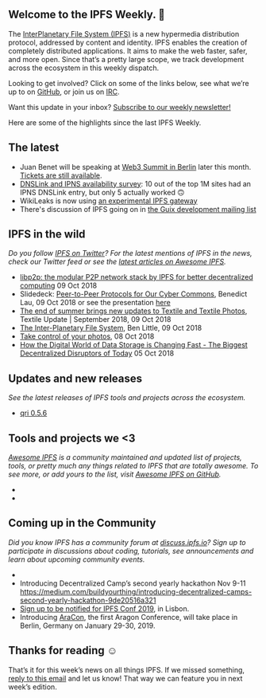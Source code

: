 ## Welcome to the IPFS Weekly. 👋

The [InterPlanetary File System (IPFS)](https://ipfs.io/) is a new hypermedia distribution protocol, addressed by content and identity. IPFS enables the creation of completely distributed applications. It aims to make the web faster, safer, and more open. Since that’s a pretty large scope, we track development across the ecosystem in this weekly dispatch.

Looking to get involved? Click on some of the links below, see what we’re up to on [GitHub](https://github.com/ipfs), or join us on [IRC](https://riot.im/app/#/room/#ipfs:matrix.org).

Want this update in your inbox? [Subscribe to our weekly newsletter!](https://tinyletter.com/ipfsnewsletter)

Here are some of the highlights since the last IPFS Weekly.

## The latest

+ Juan Benet will be speaking at [Web3 Summit in Berlin](https://web3summit.com/speakers/) later this month. [Tickets are still available](https://web3summit.com/tickets/).
+ [DNSLink and IPNS availability survey](https://www.ctrl.blog/entry/dnslink-ipns-top1m-websites): 10 out of the top 1M sites had an IPNS DNSLink entry, but only 5 actually worked 🙃
+ WikiLeaks is now using [an experimental IPFS gateway](https://ipfs.wikileaks.org/)
+ There's discussion of IPFS going on in [the Guix development mailing list](https://lists.gnu.org/archive/html/guix-devel/2018-10/msg00220.html)

## IPFS in the wild
*Do you follow [IPFS on Twitter](https://twitter.com/IPFSbot)? For the latest mentions of IPFS in the news, check our Twitter feed or see the [latest articles on Awesome IPFS](https://awesome.ipfs.io/categories/articles/).* 

+ [libp2p: the modular P2P network stack by IPFS for better decentralized computing](https://hub.packtpub.com/libp2p-the-modular-p2p-network-stack-by-ipfs-for-better-decentralized-computing/) 09 Oct 2018
+ Slidedeck: [Peer-to-Peer Protocols for Our Cyber Commons](https://live.deprecated.systems/presentation.html#1), Benedict Lau, 09 Oct 2018 or see the presentation [here](https://www.youtube.com/watch?v=Ivd5LwlR1is)
+ [The end of summer brings new updates to Textile and Textile Photos](https://medium.com/textileio/textile-update-september-2018-d0d00cca917), Textile Update | September 2018, 09 Oct 2018
+ [The Inter-Planetary File System](https://medium.com/@ben.little6/the-inter-planetary-file-system-fee2d3d0e8d6), Ben Little, 09 Oct 2018
+ [Take control of your photos](https://technology.mb.com.ph/2018/10/08/take-control-of-your-photos/), 08 Oct 2018
+ [How the Digital World of Data Storage is Changing Fast - The Biggest Decentralized Disruptors of Today](https://medium.com/aconomylabs/how-the-digital-world-of-data-storage-is-changing-fast-the-biggest-decentralized-disruptors-of-bf833440ea99) 05 Oct 2018

## Updates and new releases
*See the latest releases of IPFS tools and projects across the ecosystem.*

+ [qri 0.5.6](https://github.com/qri-io/qri/releases/tag/v0.5.6)  

## Tools and projects we <3
*[Awesome IPFS](https://awesome.ipfs.io/) is a community maintained and updated list of projects, tools, or pretty much any things related to IPFS that are totally awesome. To see more, or add yours to the list, visit [Awesome IPFS on GitHub](https://github.com/ipfs/awesome-ipfs).* 

+ 
+ 

## Coming up in the Community
*Did you know IPFS has a community forum at [discuss.ipfs.io](https://discuss.ipfs.io/)? Sign up to participate in discussions about coding, tutorials, see announcements and learn about upcoming community events.*

+ 
+ Introducing Decentralized Camp’s second yearly hackathon Nov 9-11 https://medium.com/buildyourthing/introducing-decentralized-camps-second-yearly-hackathon-9de20516a321
+ [Sign up to be notified for IPFS Conf 2019](https://docs.google.com/forms/d/e/1FAIpQLSfJVVPwvp6RY3MUg1zAVl1g_5y2nGb7WJIMI1Hs6glzm7FLHQ/viewform), in Lisbon.
+ Introducing [AraCon](https://blog.aragon.org/announcing-aracon-the-aragon-conference/), the first Aragon Conference, will take place in Berlin, Germany on January 29-30, 2019.

## Thanks for reading ☺️

That’s it for this week’s news on all things IPFS. If we missed something, [reply to this email](mailto:newsletter@ipfs.io) and let us know! That way we can feature you in next week’s edition. 
